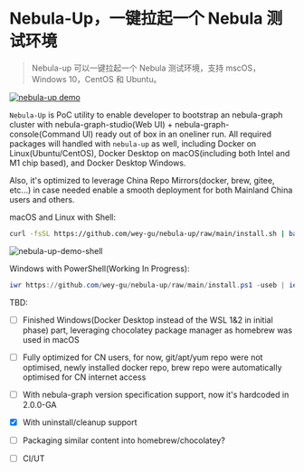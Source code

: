 # Nebula-Up，一键拉起一个 Nebula 测试环境

> Nebula-up 可以一键拉起一个 Nebula 测试环境，支持 mscOS，Windows 10，CentOS 和 Ubuntu。

<!--more-->
[![nebula-up demo](https://github.com/wey-gu/nebula-up/raw/main/images/nebula-up-demo.svg)](https://asciinema.org/a/407151 "Nebula Up Demo")

`Nebula-Up` is PoC utility to enable developer to bootstrap an nebula-graph cluster with nebula-graph-studio(Web UI) + nebula-graph-console(Command UI) ready out of box in an oneliner run. All required packages will handled with `nebula-up` as well, including Docker on Linux(Ubuntu/CentOS), Docker Desktop on macOS(including both Intel and M1 chip based), and Docker Desktop Windows.

Also, it's optimized to leverage China Repo Mirrors(docker, brew, gitee, etc...) in case needed enable a smooth deployment for both Mainland China users and others.

macOS and Linux with Shell:

```bash
curl -fsSL https://github.com/wey-gu/nebula-up/raw/main/install.sh | bash
```
![nebula-up-demo-shell](https://github.com/wey-gu/nebula-up/raw/main/images/nebula-up-demo-shell.png)

Windows with PowerShell(Working In Progress):

```powershell
iwr https://github.com/wey-gu/nebula-up/raw/main/install.ps1 -useb | iex
```

TBD:
- [ ] Finished Windows(Docker Desktop instead of the WSL 1&2 in initial phase) part, leveraging chocolatey package manager as homebrew was used in macOS
- [ ] Fully optimized for CN users, for now, git/apt/yum repo were not optimised, newly installed docker repo, brew repo were automatically optimised for CN internet access
- [ ] With nebula-graph version specification support, now it's hardcoded in 2.0.0-GA
- [x] With uninstall/cleanup support
- [ ] Packaging similar content into homebrew/chocolatey?
- [ ] CI/UT


